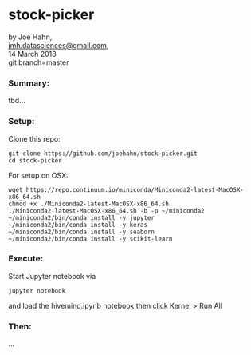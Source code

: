 # stock-picker

by Joe Hahn,<br />
jmh.datasciences@gmail.com,<br />
14 March 2018<br />
git branch=master

### Summary:
tbd...

### Setup:

Clone this repo:

    git clone https://github.com/joehahn/stock-picker.git
    cd stock-picker

For setup on OSX:

    wget https://repo.continuum.io/miniconda/Miniconda2-latest-MacOSX-x86_64.sh
    chmod +x ./Miniconda2-latest-MacOSX-x86_64.sh
    ./Miniconda2-latest-MacOSX-x86_64.sh -b -p ~/miniconda2
    ~/miniconda2/bin/conda install -y jupyter
    ~/miniconda2/bin/conda install -y keras
    ~/miniconda2/bin/conda install -y seaborn
    ~/miniconda2/bin/conda install -y scikit-learn

### Execute:

Start Jupyter notebook via

    jupyter notebook

and load the hivemind.ipynb notebook then click Kernel > Run All

### Then:
...
